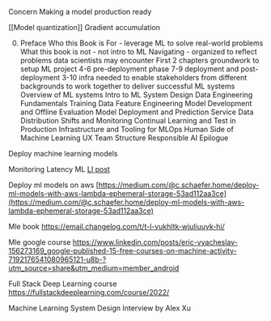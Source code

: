 Concern
Making a model production ready

[[Model quantization]]
Gradient accumulation

0. Preface
Who this Book is For - leverage ML to solve real-world problems
What this book is not - not intro to ML
Navigating - organized to reflect problems data scientists may encounter
First 2 chapters groundwork to setup ML project
4-6 pre-deployment phase
7-9 deployment and post-deployment
3-10 infra needed to enable stakeholders from different backgrounds to work together to deliver successful ML systems
Overview of ML systems
Intro to ML System Design
Data Engineering Fundamentals
Training Data
Feature Engineering
Model Development and Offline Evaluation
Model Deployment and Prediction Service
Data Distribution Shifts and Monitoring
Continual Learning and Test in Production
Infrastructure and Tooling for MLOps
Human Side of Machine Learning
UX
Team Structure
Responsible AI
Epilogue

Deploy machine learning models

Monitoring Latency ML [LI post](https://www.linkedin.com/posts/aurimas-griciunas_mlops-machinelearning-dataengineering-activity-7035877628007874560-EXyk?utm_source=share&utm_medium=member_desktop)

Deploy ml models on aws  [https://medium.com/@c.schaefer.home/deploy-ml-models-with-aws-lambda-ephemeral-storage-53ad112aa3ce](https://medium.com/@c.schaefer.home/deploy-ml-models-with-aws-lambda-ephemeral-storage-53ad112aa3ce)

Mle book
https://email.changelog.com/t/t-l-vukhltk-wjuliuuyk-hi/

Mle google course
https://www.linkedin.com/posts/eric-vyacheslav-156273169_google-published-15-free-courses-on-machine-activity-7192176541080965121-u8b-?utm_source=share&utm_medium=member_android

Full Stack Deep Learning course
https://fullstackdeeplearning.com/course/2022/

Machine Learning System Design Interview by Alex Xu